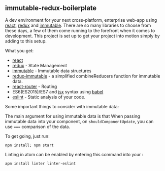 ## immutable-redux-boilerplate
A dev environment for your next cross-platform, enterprise web-app using [react](https://facebook.github.io/react/), [redux](http://redux.js.org/) and [immutable](https://facebook.github.io/immutable-js/).
There are so many libraries to choose from these days, a few of them come running to the forefront when it comes to development.
This project is set up to get your project into motion simply by adding to this setup.  

What you get:
* [react](https://facebook.github.io/react/)
* [redux](http://redux.js.org/) - State Management
* [immutable](https://facebook.github.io/immutable-js/) - Immutable data structures
* [redux-immutable](https://www.google.com/url?sa=t&rct=j&q=&esrc=s&source=web&cd=1&cad=rja&uact=8&ved=0ahUKEwiz2PX70YPNAhVI92MKHSfNACgQFggdMAA&url=https%3A%2F%2Fgithub.com%2Fgajus%2Fredux-immutable&usg=AFQjCNF59FoUzr3OTGQL0mOP_k3ow8Ccyg) - a simplified combineReducers function for immutable data.
* [react-router](https://github.com/reactjs/react-router) - Routing
* ES6(ES2015)/ES7 and [jsx](https://facebook.github.io/react/docs/jsx-in-depth.html) syntax using [babel](https://babeljs.io/)
* [eslint](http://eslint.org/) - Static analysis of your code.

Some important things to consider with immutable data:

The main argument for using immutable data is that When passing immutable data into 
your component, on `shouldComponentUpdate`, you can use `===` comparison of the data.

To get going, just run:
```
npm install; npm start
```

Linting in atom can be enabled by entering this command into your :
```
apm install linter linter-eslint
```
